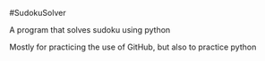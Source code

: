 #SudokuSolver

A program that solves sudoku using python

Mostly for practicing the use of GitHub, but also to practice python
